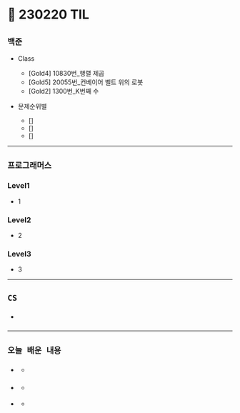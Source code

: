 # 🚩 230220 TIL

## **`백준`**

- Class

  - [Gold4] 10830번\_행렬 제곱
  - [Gold5] 20055번\_컨베이어 벨트 위의 로봇
  - [Gold2] 1300번\_K번째 수

- 문제순위별
  - []
  - []
  - []

---

## **`프로그래머스`**

### Level1

- 1

### Level2

- 2

### Level3

- 3

---

## **`CS`**

- ###

---

## **`오늘 배운 내용`**

- ###
  -
- ###
  -
- ####
  -
